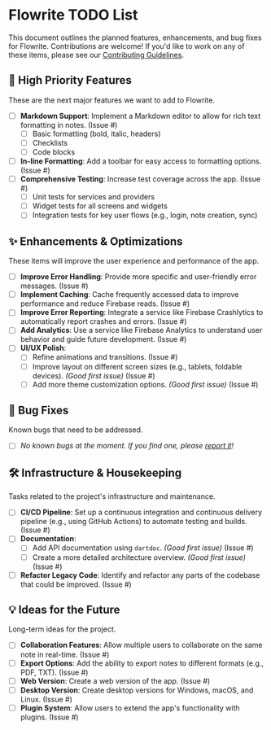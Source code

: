 # Flowrite TODO List

This document outlines the planned features, enhancements, and bug fixes for Flowrite. Contributions are welcome! If you'd like to work on any of these items, please see our [Contributing Guidelines](CONTRIBUTING.md).

## 🚀 High Priority Features

These are the next major features we want to add to Flowrite.

- [ ] **Markdown Support**: Implement a Markdown editor to allow for rich text formatting in notes. (Issue #)
  - [ ] Basic formatting (bold, italic, headers)
  - [ ] Checklists
  - [ ] Code blocks
- [ ] **In-line Formatting**: Add a toolbar for easy access to formatting options. (Issue #)
- [ ] **Comprehensive Testing**: Increase test coverage across the app. (Issue #)
  - [ ] Unit tests for services and providers
  - [ ] Widget tests for all screens and widgets
  - [ ] Integration tests for key user flows (e.g., login, note creation, sync)

## ✨ Enhancements & Optimizations

These items will improve the user experience and performance of the app.

- [ ] **Improve Error Handling**: Provide more specific and user-friendly error messages. (Issue #)
- [ ] **Implement Caching**: Cache frequently accessed data to improve performance and reduce Firebase reads. (Issue #)
- [ ] **Improve Error Reporting**: Integrate a service like Firebase Crashlytics to automatically report crashes and errors. (Issue #)
- [ ] **Add Analytics**: Use a service like Firebase Analytics to understand user behavior and guide future development. (Issue #)
- [ ] **UI/UX Polish**:
  - [ ] Refine animations and transitions. (Issue #)
  - [ ] Improve layout on different screen sizes (e.g., tablets, foldable devices). _(Good first issue)_ (Issue #)
  - [ ] Add more theme customization options. _(Good first issue)_ (Issue #)

## 🐛 Bug Fixes

Known bugs that need to be addressed.

- [ ] _No known bugs at the moment. If you find one, please [report it](https://github.com/pi22by7/flowrite/issues)!_

## 🛠️ Infrastructure & Housekeeping

Tasks related to the project's infrastructure and maintenance.

- [ ] **CI/CD Pipeline**: Set up a continuous integration and continuous delivery pipeline (e.g., using GitHub Actions) to automate testing and builds. (Issue #)
- [ ] **Documentation**:
  - [ ] Add API documentation using `dartdoc`. _(Good first issue)_ (Issue #)
  - [ ] Create a more detailed architecture overview. _(Good first issue)_ (Issue #)
- [ ] **Refactor Legacy Code**: Identify and refactor any parts of the codebase that could be improved. (Issue #)

## 💡 Ideas for the Future

Long-term ideas for the project.

- [ ] **Collaboration Features**: Allow multiple users to collaborate on the same note in real-time. (Issue #)
- [ ] **Export Options**: Add the ability to export notes to different formats (e.g., PDF, TXT). (Issue #)
- [ ] **Web Version**: Create a web version of the app. (Issue #)
- [ ] **Desktop Version**: Create desktop versions for Windows, macOS, and Linux. (Issue #)
- [ ] **Plugin System**: Allow users to extend the app's functionality with plugins. (Issue #)
